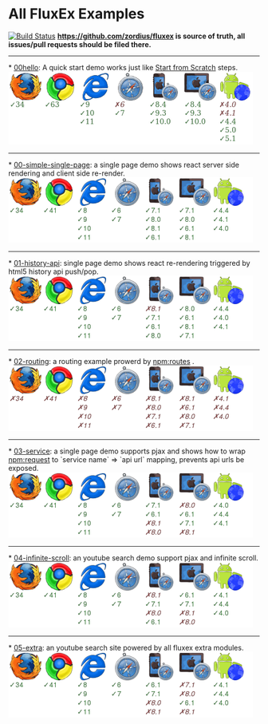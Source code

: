 All FluxEx Examples
===================

[![Build Status](https://travis-ci.org/zordius/fluxex-examples.svg?branch=master)](https://travis-ci.org/zordius/fluxex-examples) **https://github.com/zordius/fluxex is source of truth, all issues/pull requests should be filed there.**

<hr />
* <a href="00hello">00hello</a>: A quick start demo works just like <a href="https://github.com/zordius/fluxex/blob/master/SCRATCH.md">Start from Scratch</a> steps.
<img src="https://github.com/zordius/fluxex/blob/master/examples/00hello/badge.png" />

<hr />
* <a href="00-simple-single-page">00-simple-single-page</a>: a single page demo shows react server side rendering and client side re-render.
<img src="https://github.com/zordius/fluxex-examples/blob/last_result/00-simple-single-page/badge.png" />

<hr />
* <a href="01-history-api">01-history-api</a>: single page demo shows react re-rendering triggered by html5 history api push/pop.
<img src="https://github.com/zordius/fluxex-examples/blob/last_result/01-history-api/badge.png" />

<hr />
* <a href="02-routing">02-routing</a>: a routing example prowerd by <a href="https://github.com/aaronblohowiak/routes.js">npm:routes</a> .
<img src="https://github.com/zordius/fluxex-examples/blob/last_result/02-routing/badge.png" />

<hr />
* <a href="03-service">03-service</a>: a single page demo supports pjax and shows how to wrap <a href="https://github.com/request/request">npm:request</a> to `service name` => `api url` mapping, prevents api urls be exposed.
<img src="https://github.com/zordius/fluxex-examples/blob/last_result/03-service/badge.png" />

<hr />
* <a href="04-infinite-scroll">04-infinite-scroll</a>: an youtube search demo support pjax and infinite scroll.
<img src="https://github.com/zordius/fluxex-examples/blob/last_result/04-infinite-scroll/badge.png" />

<hr />
* <a href="05-extra">05-extra</a>: an youtube search site powered by all fluxex extra modules.
<img src="https://github.com/zordius/fluxex-examples/blob/last_result/05-extra/badge.png" />
